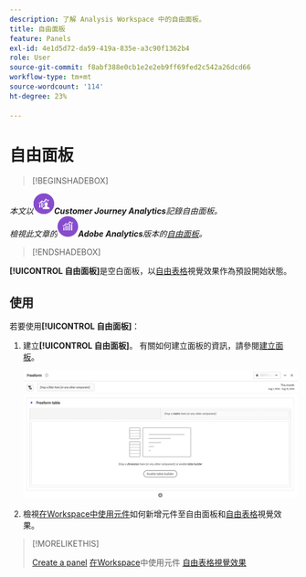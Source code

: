 ```yaml
---
description: 了解 Analysis Workspace 中的自由面板。
title: 自由面板
feature: Panels
exl-id: 4e1d5d72-da59-419a-835e-a3c90f1362b4
role: User
source-git-commit: f8abf388e0cb1e2e2eb9ff69fed2c542a26dcd66
workflow-type: tm+mt
source-wordcount: '114'
ht-degree: 23%

---
```


# 自由面板


>[!BEGINSHADEBOX]

*本文以![CustomerJourneyAnalytics](/help/assets/icons/CustomerJourneyAnalytics.svg)**Customer Journey Analytics**記錄自由面板。<br/>檢視此文章的![AdobeAnalytics](/help/assets/icons/AdobeAnalytics.svg)**Adobe Analytics**版本的[自由面板](https://experienceleague.adobe.com/en/docs/analytics/analyze/analysis-workspace/panels/freeform-panel)。*

>[!ENDSHADEBOX]


**[!UICONTROL 自由面板]**&#x200B;是空白面板，以[自由表格](/help/analysis-workspace/visualizations/freeform-table/freeform-table.md)視覺效果作為預設開始狀態。

## 使用

若要使用&#x200B;**[!UICONTROL 自由面板]**：

1. 建立&#x200B;**[!UICONTROL 自由面板]**。 有關如何建立面板的資訊，請參閱[建立面板](panels.md#create-a-panel)。

   ![預設的自由面板，顯示具有自由表格的空白面板。](assets/freeform-panel.png)

1. 檢視[在Workspace中使用元件](/help/components/use-components-in-workspace.md)如何新增元件至自由面板和[自由表格](/help/analysis-workspace/visualizations/freeform-table/freeform-table.md)視覺效果。


>[!MORELIKETHIS]
>
>[Create a panel](/help/analysis-workspace/c-panels/panels.md#create-a-panel)
>[在Workspace](/help/components/use-components-in-workspace.md)中使用元件
>[自由表格視覺效果](/help/analysis-workspace/visualizations/freeform-table/freeform-table.md)
>